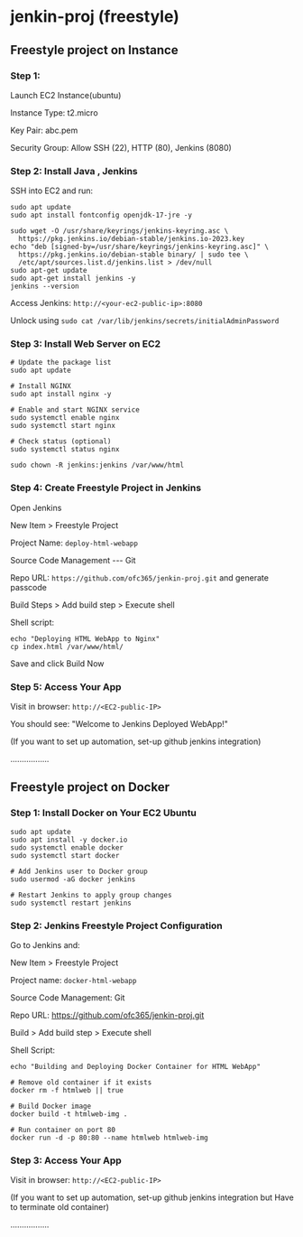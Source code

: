 # jenkin-proj (freestyle)

## Freestyle project on Instance

### Step 1: 

Launch EC2 Instance(ubuntu)

Instance Type: t2.micro

Key Pair: abc.pem

Security Group: Allow SSH (22), HTTP (80), Jenkins (8080)

### Step 2: Install Java , Jenkins

SSH into EC2 and run:

```
sudo apt update
sudo apt install fontconfig openjdk-17-jre -y
```

```
sudo wget -O /usr/share/keyrings/jenkins-keyring.asc \
  https://pkg.jenkins.io/debian-stable/jenkins.io-2023.key
echo "deb [signed-by=/usr/share/keyrings/jenkins-keyring.asc]" \
  https://pkg.jenkins.io/debian-stable binary/ | sudo tee \
  /etc/apt/sources.list.d/jenkins.list > /dev/null
sudo apt-get update
sudo apt-get install jenkins -y
jenkins --version
```

Access Jenkins: `http://<your-ec2-public-ip>:8080`

Unlock using `sudo cat /var/lib/jenkins/secrets/initialAdminPassword`


### Step 3: Install Web Server on EC2

```
# Update the package list
sudo apt update

# Install NGINX
sudo apt install nginx -y

# Enable and start NGINX service
sudo systemctl enable nginx
sudo systemctl start nginx

# Check status (optional)
sudo systemctl status nginx
```

```
sudo chown -R jenkins:jenkins /var/www/html
```

### Step 4: Create Freestyle Project in Jenkins

Open Jenkins

New Item > Freestyle Project

Project Name: `deploy-html-webapp`

Source Code Management --- Git

Repo URL: `https://github.com/ofc365/jenkin-proj.git` and generate passcode

Build Steps > Add build step > Execute shell

Shell script:

```
echo "Deploying HTML WebApp to Nginx"
cp index.html /var/www/html/
```

Save and click Build Now

### Step 5: Access Your App

Visit in browser: `http://<EC2-public-IP>`

You should see:
"Welcome to Jenkins Deployed WebApp!"


(If you want to set up automation, set-up github jenkins integration)


.................


## Freestyle project on Docker

### Step 1: Install Docker on Your EC2 Ubuntu


```
sudo apt update
sudo apt install -y docker.io
sudo systemctl enable docker
sudo systemctl start docker

# Add Jenkins user to Docker group
sudo usermod -aG docker jenkins

# Restart Jenkins to apply group changes
sudo systemctl restart jenkins
```

### Step 2: Jenkins Freestyle Project Configuration

Go to Jenkins and:

New Item > Freestyle Project

Project name: `docker-html-webapp`

Source Code Management: Git

Repo URL: https://github.com/ofc365/jenkin-proj.git

Build > Add build step > Execute shell

Shell Script:

```
echo "Building and Deploying Docker Container for HTML WebApp"

# Remove old container if it exists
docker rm -f htmlweb || true

# Build Docker image
docker build -t htmlweb-img .

# Run container on port 80
docker run -d -p 80:80 --name htmlweb htmlweb-img
```

### Step 3: Access Your App

Visit in browser: `http://<EC2-public-IP>`


(If you want to set up automation, set-up github jenkins integration but Have to terminate old container)


.................
